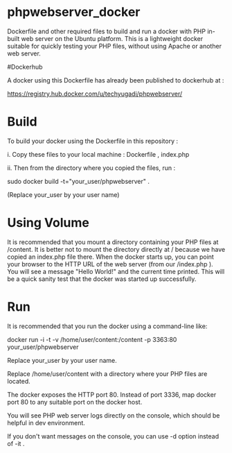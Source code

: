 # phpwebserver_docker
Dockerfile and other required files to build and run a docker with PHP in-built web server on the Ubuntu platform. This is a lightweight docker suitable for quickly testing your PHP files, without using Apache or another web server.

#Dockerhub

A docker using this Dockerfile has already been published to dockerhub at :

https://registry.hub.docker.com/u/techyugadi/phpwebserver/

# Build

To build your docker using the Dockerfile in this repository :

i. Copy these files to your local machine : Dockerfile , index.php 

ii. Then from the directory where you copied the files, run :

sudo docker build -t="your_user/phpwebserver" . 

(Replace your_user by your user name)

# Using Volume

It is recommended that you mount a directory containing your PHP files at /content. It is better not to mount the directory directly at / because we have copied an index.php file there. When the docker starts up, you can point your browser to the HTTP URL of the web server (from our /index.php ). You will see a message "Hello World!" and the current time printed. This will be a quick sanity test that the docker was started up successfully.

# Run

It is recommended that you run the docker using a command-line like:

docker run -i -t -v /home/user/content:/content -p 3363:80 your_user/phpwebserver

Replace your_user by your user name.

Replace /home/user/content with a directory where your PHP files are located.

The docker exposes the HTTP port 80. Instead of port 3336, map docker port 80 to any suitable port on the docker host.

You will see PHP web server logs directly on the console, which should be helpful in dev environment.

If you don't want messages on the console, you can use -d option instead of -it .
